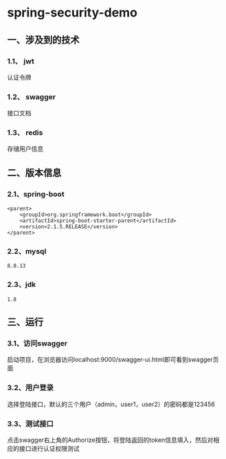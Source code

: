 # spring-security-demo

## 一、涉及到的技术

### 1.1、 jwt
认证令牌
### 1.2、 swagger
接口文档
### 1.3、 redis
存储用户信息

## 二、版本信息

### 2.1、spring-boot
```
<parent>
    <groupId>org.springframework.boot</groupId>
    <artifactId>spring-boot-starter-parent</artifactId>
    <version>2.1.5.RELEASE</version>
</parent>
```
### 2.2、mysql
```
8.0.13
```
### 2.3、jdk
```
1.8
```
## 三、运行
### 3.1、访问swagger
启动项目，在浏览器访问localhost:9000/swagger-ui.html即可看到swagger页面
### 3.2、用户登录
选择登陆接口，默认的三个用户（admin，user1，user2）的密码都是123456
### 3.3、测试接口
点击swagger右上角的Authorize按钮，将登陆返回的token信息填入，然后对相应的接口进行认证权限测试
